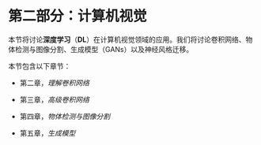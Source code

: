 # 第二部分：计算机视觉

本节将讨论**深度学习**（**DL**）在计算机视觉领域的应用。我们将讨论卷积网络、物体检测与图像分割、生成模型（GANs）以及神经风格迁移。

本节包含以下章节：

+   第二章，*理解卷积网络*

+   第三章，*高级卷积网络*

+   第四章，*物体检测与图像分割*

+   第五章，*生成模型*
